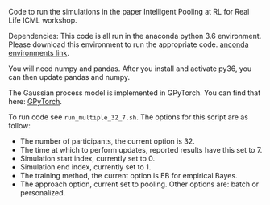 Code to run the simulations in the paper Intelligent Pooling at RL for Real Life ICML workshop.

Dependencies: This code is all run in the anaconda python 3.6 environment. Please download this environment to run the appropriate code. [anconda environments link](https://docs.conda.io/projects/conda/en/latest/user-guide/tasks/manage-environments.html).

You will need numpy and pandas. After you install and activate py36, you can then update pandas and numpy. 

The Gaussian process model is implemented in GPyTorch. You can find that here: [GPyTorch](https://gpytorch.ai/).

To run code see ```run_multiple_32_7.sh```. The options for this script are as follow: 

* The number of participants, the current option is 32. 
* The time at which to perform updates, reported results have this set to 7. 
* Simulation start index, currently set to 0. 
* Simulation end index, currently set to 1. 
* The training method, the current option is EB for empirical Bayes. 
* The approach option, current set to pooling. Other options are: 
batch or personalized.


